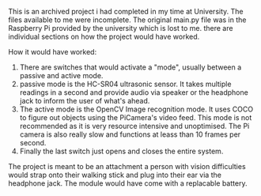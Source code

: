 This is an archived project i had completed in my time at University.
The files available to me were incomplete. The original main.py file was in the Raspberry Pi provided by the university which is lost to me.
there are individual sections on how the project would have worked.

How it would have worked:
1. There are switches that would activate a "mode", usually between a passive and active mode.
2. passive mode is the HC-SR04 ultrasonic sensor. It takes multiple readings in a second and provide audio via speaker or the headphone jack to inform the user of what's ahead.
3. The active mode is the OpenCV Image recognition mode. It uses COCO to figure out objects using the PiCamera's video feed. This mode is not recommended as it is very resource intensive and unoptimised. The Pi camera is also really slow and functions at leass than 10 frames per second.
4. Finally the last switch just opens and closes the entire system.

The project is meant to be an attachment a person with vision difficulties would strap onto their walking stick and plug into their ear via the headphone jack. The module would have come with a replacable battery.
